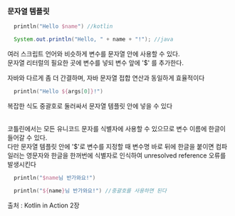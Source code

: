 ### 문자열 템플릿

```kotlin
  println("Hello $name") //kotlin
```
```java
  System.out.println("Hello, " + name + "!"); //java
```
여러 스크립트 언어와 비슷하게 변수를 문자열 안에 사용할 수 있다.</br>
문자열 리터럴의 필요한 곳에 변수를 넣되 변수 앞에 '$' 를 추가한다.</br>

자바와 다르게 좀 더 간결하며, 자바 문자열 접합 연산과 동일하게 효율적이다</br>
```kotlin
  println("Hello ${args[0]}!") 
```
복잡한 식도 중괄호로 둘러싸서 문자열 템플릿 안에 넣을 수 있다</br>
</br>

코틀린에서는 모든 유니코드 문자를 식별자에 사용할 수 있으므로 변수 이름에 한글이 들어갈 수 있다.</br>
다만 문자열 템플릿 안에 '$'로 변수를 지정할 때 변수명 바로 뒤에 한글을 붙이면 컴파일러는 영문자와 한글을 한꺼번에 식별자로 인식하여 unresolved reference 오류를 발생시킨다</br>
```kotlin
  println("$name님 반가와요!")
```
```kotlin
  println("${name}님 반가와요!") //중괄호를 사용하면 된다
```

출처 : Kotlin in Action 2장
